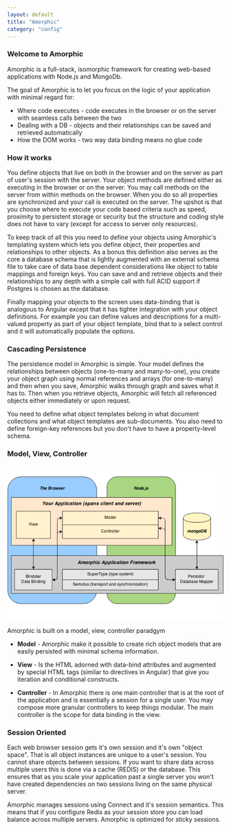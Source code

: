 ```yaml
---
layout: default
title: "Amorphic"
category: "config"
---
```


### Welcome to Amorphic

Amorphic is a full-stack, isomorphic framework for creating web-based applications with Node.js and MongoDb.

The goal of Amorphic is to let you focus on the logic of your application with minimal regard for:

* Where code executes - code executes in the browser or on the server with seamless calls between the two
* Dealing with a DB - objects and their relationships can be saved and retrieved automatically
* How the DOM works - two way data binding means no glue code

### How it works

You define objects that live on both in the browser and on the server as part of user's session with the server.  Your object methods are defined either as executing in the browser or on the server.  You may call methods on the server from within methods on the browser. When you do so all properties are synchronized and your call is executed on the server. The upshot is that you choose where to execute your code based criteria such as speed, proximity to persistent storage or security but the structure and coding style does not have to vary (except for access to server only resources).

To keep track of all this you need to define your objects using Amorphic's templating system which lets you define object, their properties and relationships to other objects.  As a bonus this definition also serves as the core a database schema that is lightly augmented with an external schema file to take care of data base dependent considerations like object to table mappings and foreign keys.  You can save and and retrieve objects and their relationships to any depth with a simple call with full ACID support if Postgres is chosen as the database.

Finally mapping your objects to the screen uses data-binding that is analogous to Angular except that it has tighter integration with your object definitions.  For example you can define values and descriptions for a multi-valued property as part of your object template, bind that to a select control and it will automatically populate the options.

### Cascading Persistence

The persistence model in Amorphic is simple.  Your model defines the relationships between objects (one-to-many and many-to-one), you create your object graph using normal references and arrays (for one-to-many) and then when you save, Amorphic walks through graph and saves what it has to. Then when you retrieve objects, Amorphic will fetch all referenced objects either immediately or upon request.

You need to define what object templates belong in what document collections and what object templates are sub-documents.  You also need to define foreign-key references but you don't have to have a property-level schema.  

### Model, View, Controller

![Model, View, Controller](img/mvc.png)

Amorphic is built on a model, view, controller paradgym

* **Model** - Amorphic make it possible to create rich object models that are easily persisted with minimal schema information.
 
* **View** - Is the HTML adorned with data-bind attributes and augmented by special HTML tags (similar to directives in Angular) that give you iteration and conditional constructs.

* **Controller** - In Amorphic there is one main controller that is at the root of the application and is essentially a session for a single user. You may compose more granular controllers to keep things modular.  The main controller is the scope for data binding in the view.

### Session Oriented
 
 Each web browser session gets it's own session and it's own "object space".  That is all object instances are unique to a user's session.  You cannot share objects between sessions.  If you want to share data across multiple users this is done via a cache (REDIS) or the database.  This ensures that as you scale your application past a single server you won't have created dependencies on two sessions living on the same physical server.
 
 Amorphic manages sessions using Connect and it's session semantics.  This means that if you configure Redis as your session store you can load balance across multiple servers.  Amorphic is optimized for sticky sessions.  
  

